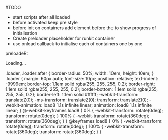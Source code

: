 #TODO

*   start scripts after all loaded
*   before activated keep pre style
*   before init on containers add element before the to show progress of initialisation
*   Create preloader placeholder for runkit container
*   use onload callback to initialise each of containers one by one

preloadeR:
<div class="loader">Loading...</div>

.loader,
.loader:after {
  border-radius: 50%;
  width: 10em;
  height: 10em;
}
.loader {
  margin: 60px auto;
  font-size: 10px;
  position: relative;
  text-indent: -9999em;
  border-top: 1.1em solid rgba(255, 255, 255, 0.2);
  border-right: 1.1em solid rgba(255, 255, 255, 0.2);
  border-bottom: 1.1em solid rgba(255, 255, 255, 0.2);
  border-left: 1.1em solid #ffffff;
  -webkit-transform: translateZ(0);
  -ms-transform: translateZ(0);
  transform: translateZ(0);
  -webkit-animation: load8 1.1s infinite linear;
  animation: load8 1.1s infinite linear;
}
@-webkit-keyframes load8 {
  0% {
    -webkit-transform: rotate(0deg);
    transform: rotate(0deg);
  }
  100% {
    -webkit-transform: rotate(360deg);
    transform: rotate(360deg);
  }
}
@keyframes load8 {
  0% {
    -webkit-transform: rotate(0deg);
    transform: rotate(0deg);
  }
  100% {
    -webkit-transform: rotate(360deg);
    transform: rotate(360deg);
  }
}
